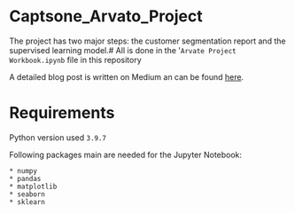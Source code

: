 # Captsone_Arvato_Project
The project has two major steps: the customer segmentation report and the supervised learning model.#
All is done in the '`Arvate Project Workbook.ipynb` file in this repository

A detailed blog post is written on Medium an can be found [here](https://medium.com/@danielIBK/5a91d151d873).


# Requirements
Python version used `3.9.7`

Following packages main are needed for the Jupyter Notebook:

    * numpy
    * pandas
    * matplotlib
    * seaborn
    * sklearn